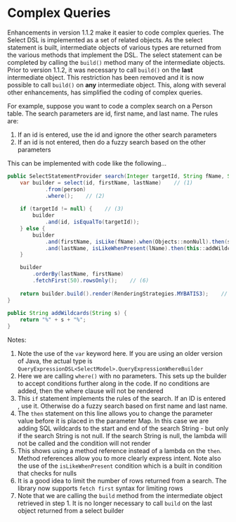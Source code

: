 # Complex Queries
Enhancements in version 1.1.2 make it easier to code complex queries. The Select DSL is implemented as a set of related objects. As the select statement is built, intermediate objects of various types are returned from the various methods that implement the DSL. The select statement can be completed by calling the `build()` method many of the intermediate objects. Prior to version 1.1.2, it was necessary to call `build()` on the **last** intermediate object. This restriction has been removed and it is now possible to call `build()` on **any** intermediate object. This, along with several other enhancements, has simplified the coding of complex queries.

For example, suppose you want to code a complex search on a Person table. The search parameters are id, first name, and last name. The rules are:

1. If an id is entered, use the id and ignore the other search parameters
1. If an id is not entered, then do a fuzzy search based on the other parameters

This can be implemented with code like the following...

```java
public SelectStatementProvider search(Integer targetId, String fName, String lName) {
    var builder = select(id, firstName, lastName)    // (1)
            .from(person)
            .where();    // (2)
        
    if (targetId != null) {    // (3)
        builder
            .and(id, isEqualTo(targetId));
    } else {
        builder
            .and(firstName, isLike(fName).when(Objects::nonNull).then(s -> "%" + s + "%"))    // (4)
            .and(lastName, isLikeWhenPresent(lName).then(this::addWildcards));    // (5)
    }

    builder
        .orderBy(lastName, firstName)
        .fetchFirst(50).rowsOnly();    // (6)
        
    return builder.build().render(RenderingStrategies.MYBATIS3);    // (7)
}
    
public String addWildcards(String s) {
    return "%" + s + "%";
}
```

Notes:

1. Note the use of the `var` keyword here. If you are using an older version of Java, the actual type is `QueryExpressionDSL<SelectModel>.QueryExpressionWhereBuilder`
1. Here we are calling `where()` with no parameters. This sets up the builder to accept conditions further along in the code. If no conditions are added, then the where clause will not be rendered
1. This `if` statement implements the rules of the search. If an ID is entered , use it. Otherwise do a fuzzy search based on first name and last name.
1. The `then` statement on this line allows you to change the parameter value before it is placed in the parameter Map. In this case we are adding SQL wildcards to the start and end of the search String - but only if the search String is not null. If the search String is null, the lambda will not be called and the condition will not render
1. This shows using a method reference instead of a lambda on the `then`. Method references allow you to more clearly express intent. Note also the use of the `isLikeWhenPresent` condition which is a built in condition that checks for nulls
1. It is a good idea to limit the number of rows returned from a search. The library now supports `fetch first` syntax for limiting rows
1. Note that we are calling the `build` method from the intermediate object retrieved in step 1. It is no longer necessary to call `build` on the last object returned from a select builder

